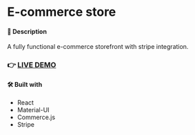 # E-commerce store

#### 📝 Description

A fully functional e-commerce storefront with stripe integration.

### 👉 [LIVE DEMO](https://e-commerce-store-vert.vercel.app/)

#### 🛠️ Built with

- React
- Material-UI
- Commerce.js
- Stripe
